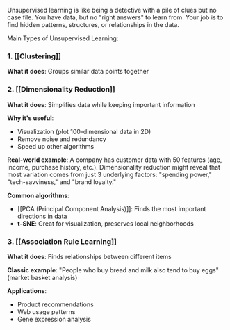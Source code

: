 Unsupervised learning is like being a detective with a pile of clues but no case file. You have data, but no "right answers" to learn from. Your job is to find hidden patterns, structures, or relationships in the data.

Main Types of Unsupervised Learning:

### 1. [[Clustering]]

**What it does**: Groups similar data points together

### 2. [[Dimensionality Reduction]]

**What it does**: Simplifies data while keeping important information

**Why it's useful**:

- Visualization (plot 100-dimensional data in 2D)
- Remove noise and redundancy
- Speed up other algorithms

**Real-world example**: A company has customer data with 50 features (age, income, purchase history, etc.). Dimensionality reduction might reveal that most variation comes from just 3 underlying factors: "spending power," "tech-savviness," and "brand loyalty."

**Common algorithms**:

- [[PCA (Principal Component Analysis)]]: Finds the most important directions in data
- **t-SNE**: Great for visualization, preserves local neighborhoods


### 3. [[Association Rule Learning]]

**What it does**: Finds relationships between different items

**Classic example**: "People who buy bread and milk also tend to buy eggs" (market basket analysis)

**Applications**:

- Product recommendations
- Web usage patterns
- Gene expression analysis